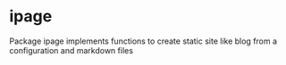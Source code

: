# ipage
Package ipage implements functions to create static site like blog from a configuration and markdown files
